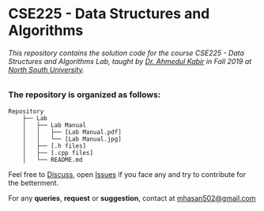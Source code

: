 # CSE225 - Data Structures and Algorithms
###### This repository contains the solution code for the course CSE225 - Data Structures and Algorithms Lab, taught by [Dr. Ahmedul Kabir](http://www.iit.du.ac.bd/about_iit/individual_teacher/67) in Fall 2019 at [North South University](http://www.northsouth.edu/).

### The repository is organized as follows:
```
Repository
    ├── Lab
    │   ├── Lab Manual
    │   │   ├── [Lab Manual.pdf]
    │   │   └── [Lab Manual.jpg]
    │   ├── [.h files]
    │   ├── [.cpp files]
    │   └── README.md
```

Feel free to [Discuss](https://github.com/mhasan502/CSE225/discussions), open [Issues](https://github.com/mhasan502/CSE225/issues) if you face any and try to contribute for the betterment.

For any **queries**, **request** or **suggestion**, contact at [mhasan502@gmail.com](mailto:mhasan502@gmail.com)
